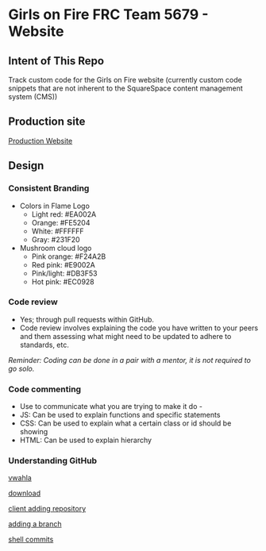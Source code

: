 # Girls on Fire FRC Team 5679 - Website

## Intent of This Repo

Track custom code for the Girls on Fire website (currently custom code snippets that are not inherent to the SquareSpace content management system (CMS))

## Production site

[Production Website](http://www.girlsonfire5679.com/)

## Design

### Consistent Branding

* Colors in Flame Logo
  * Light red: #EA002A
  * Orange: #FE5204
  * White: #FFFFFF
  * Gray: #231F20
* Mushroom cloud logo
  * Pink orange: #F24A2B
  * Red pink: #E9002A
  * Pink/light: #DB3F53
  * Hot pink: #EC0928

### Code review

* Yes; through pull requests within GitHub.
* Code review involves explaining the code you have written to your peers and them assessing what might need to be updated to adhere to standards, etc.

*Reminder: Coding can be done in a pair with a mentor, it is not required to go solo.*

### Code commenting

* Use to communicate what you are trying to make it do -
* JS: Can be used to explain functions and specific statements
* CSS: Can be used to explain what a certain class or id should be showing
* HTML: Can be used to explain hierarchy

### Understanding GitHub

[vwahla](http://prntscr.com/9cqmy1)

[download](http://desktop.github.com/)

[client adding repository](http://prntscr.com/9fhpae)

[adding a branch](http://prntscr.com/9fhpqf)

[shell commits](http://prntscr.com/9fhqls)
